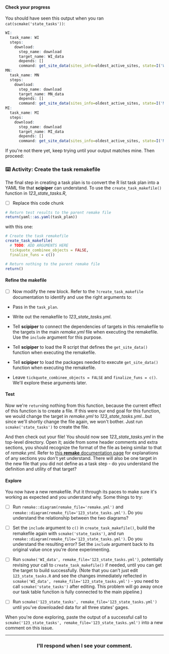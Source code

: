 #### Check your progress

You should have seen this output when you ran `cat(scmake('state_tasks'))`:

```r
WI:
  task_name: WI
  steps:
    download:
      step_name: download
      target_name: WI_data
      depends: []
      command: get_site_data(sites_info=oldest_active_sites, state=I('WI'), parameter=parameter)
MN:
  task_name: MN
  steps:
    download:
      step_name: download
      target_name: MN_data
      depends: []
      command: get_site_data(sites_info=oldest_active_sites, state=I('MN'), parameter=parameter)
MI:
  task_name: MI
  steps:
    download:
      step_name: download
      target_name: MI_data
      depends: []
      command: get_site_data(sites_info=oldest_active_sites, state=I('MI'), parameter=parameter)
```

If you're not there yet, keep trying until your output matches mine. Then proceed: 

### :keyboard: Activity: Create the task remakefile

The final step in creating a task plan is to convert the R list task plan into a YAML file that **scipiper** can understand. To use the `create_task_makefile()` function in *123_state_tasks.R*,

- [ ] Replace this code chunk
```r
# Return test results to the parent remake file
return(yaml::as.yaml(task_plan))
```
with this one:
```r
# Create the task remakefile
create_task_makefile(
  # TODO: ADD ARGUMENTS HERE
  tickquote_combinee_objects = FALSE,
  finalize_funs = c())

# Return nothing to the parent remake file
return()
```

#### Refine the makefile

- [ ] Now modify the new block. Refer to the `?create_task_makefile` documentation to identify and use the right arguments to:

* Pass in the `task_plan`.

* Write out the remakefile to *123_state_tasks.yml*.

* Tell **scipiper** to connect the dependencies of targets in this remakefile to the targets in the main *remake.yml* file when executing the remakefile. Use the `include` argument for this purpose.

* Tell **scipiper** to load the R script that defines the `get_site_data()` function when executing the remakefile.

* Tell **scipiper** to load the packages needed to execute `get_site_data()` function when executing the remakefile.

* Leave `tickquote_combinee_objects = FALSE` and `finalize_funs = c()`. We'll explore these arguments later.

#### Test

Now we're `return`ing nothing from this function, because the current effect of this function is to create a file. If this were our end goal for this function, we would change the target in *remake.yml* to *123_state_tasks.yml*...but since we'll shortly change the file again, we won't bother. Just run `scmake('state_tasks')` to create the file.

And then check out your file! You should now see *123_state_tasks.yml* in the top-level directory. Open it; aside from some header comments and extra sections, you should recognize the format of the file as being similar to that of *remake.yml*. Refer to [this **remake** documentation page](https://github.com/richfitz/remake/blob/master/doc/format.md) for explanations of any sections you don't yet understand. There will also be one target in the new file that you did not define as a task step - do you understand the definition and utility of that target?

#### Explore

You now have a new remakefile. Put it through its paces to make sure it's working as expected and you understand why. Some things to try:

- [ ] Run `remake::diagram(remake_file='remake.yml')` and `remake::diagram(remake_file='123_state_tasks.yml')`. Do you understand the relationship between the two diagrams?

- [ ] Set the `include` argument to `c()` in `create_task_makefile()`, build the remakefile again with `scmake('state_tasks')`, and run `remake::diagram(remake_file='123_state_tasks.yml')`. Do you understand the resulting error? Set the `include` argument back to its original value once you're done experimenting.

- [ ] Run `scmake('WI_data', remake_file='123_state_tasks.yml')`, potentially revising your call to `create_task_makefile()` if needed, until you can get the target to build successfully. (Note that you can't just edit `123_state_tasks.R` and see the changes immediately reflected in `scmake('WI_data', remake_file='123_state_tasks.yml')` - you need to call `scmake('state_tasks')` after editing. This problem will go away once our task table function is fully connected to the main pipeline.)

- [ ] Run `scmake('123_state_tasks', remake_file='123_state_tasks.yml')` until you've downloaded data for all three states' gages.

When you're done exploring, paste the output of a successful call to `scmake('123_state_tasks', remake_file='123_state_tasks.yml')` into a new comment on this issue.

<hr><h3 align="center">I'll respond when I see your comment.</h3>
